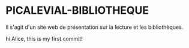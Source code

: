 # PICALEVIAL-BIBLIOTHEQUE
Il s'agit d'un site web de présentation sur la lecture et les bibliothèques.

hi Alice, this is my first commit!
